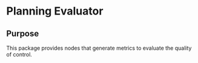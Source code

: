 # Planning Evaluator

## Purpose

This package provides nodes that generate metrics to evaluate the quality of control.
